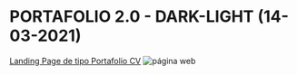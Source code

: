 # PORTAFOLIO 2.0 - DARK-LIGHT (14-03-2021)

[Landing Page de tipo Portafolio CV](https://roberto-2020.github.io/ROBERTO2.0/)
![página web](https://i.ibb.co/MpsCQh5/seo.png)

   




